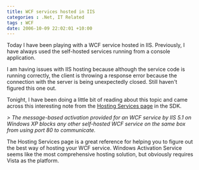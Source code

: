 ```yaml
---
title: WCF services hosted in IIS
categories : .Net, IT Related
tags : WCF
date: 2006-10-09 22:02:01 +10:00
---
```


Today I have been playing with a WCF service hosted in IIS. Previously, I have always used the self-hosted services running from a console application.

I am having issues with IIS hosting because although the service code is running correctly, the client is throwing a response error because the connection with the server is being unexpectedly closed. Still haven't figured this one out.

Tonight, I have been doing a little bit of reading about this topic and came across this interesting note from the [Hosting Services page][0] in the SDK.

_> The message-based activation provided for an WCF service by IIS 5.1 on Windows XP blocks any other self-hosted WCF service on the same box from using port 80 to communicate._

The Hosting Services page is a great reference for helping you to figure out the best way of hosting your WCF service. Windows Activation Service seems like the most comprehensive hosting solution, but obviously requires Vista as the platform.

[0]: http://windowssdk.msdn.microsoft.com/en-us/library/ms730158.aspx
